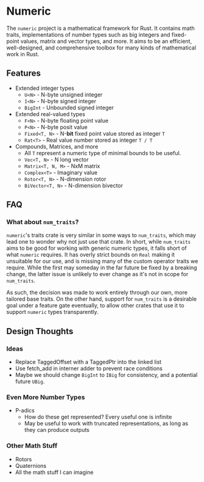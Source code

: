 # Numeric

The `numeric` project is a mathematical framework for Rust. It contains math traits,
implementations of number types such as big integers and fixed-point values, matrix and
vector types, and more. It aims to be an efficient, well-designed, and comprehensive
toolbox for many kinds of mathematical work in Rust.

## Features

- Extended integer types
  - `U<N>` - N-byte unsigned integer
  - `I<N>` - N-byte signed integer
  - `BigInt` - Unbounded signed integer
- Extended real-valued types
  - `F<N>` - N-byte floating point value
  - `P<N>` - N-byte posit value
  - `Fixed<T, N>` - N-**bit** fixed point value stored as integer `T`
  - `Rat<T>` - Real value number stored as integer `T / T`
- Compounds, Matrices, and more
  - All `T` represent a numeric type of minimal bounds to be useful.
  - `Vec<T, N>` - N long vector
  - `Matrix<T, N, M>` - NxM matrix
  - `Complex<T>` - Imaginary value
  - `Rotor<T, N>` - N-dimension rotor
  - `BiVector<T, N>` - N-dimension bivector

## FAQ

### What about `num_traits`?

`numeric`'s traits crate is very similar in some ways to `num_traits`, which may lead one
to wonder why not just use that crate. In short, while `num_traits` aims to be good for
working with generic numeric types, it falls short of what `numeric` requires. It has
overly strict bounds on `Real` making it unsuitable for our use, and is missing many of
the custom operator traits we require. While the first may someday in the far future be
fixed by a breaking change, the latter issue is unlikely to ever change as it's not in
scope for `num_traits`.

As such, the decision was made to work entirely through our own, more tailored base traits.
On the other hand, support for `num_traits` is a desirable goal under a feature gate
eventually, to allow other crates that use it to support `numeric` types transparently.

## Design Thoughts

### Ideas

- Replace TaggedOffset with a TaggedPtr into the linked list
- Use fetch_add in interner adder to prevent race conditions
- Maybe we should change `BigInt` to `IBig` for consistency, and a potential future `UBig`.

### Even More Number Types

- P-adics
  - How do these get represented? Every useful one is infinite
  - May be useful to work with truncated representations, as long as they can produce outputs

### Other Math Stuff

- Rotors
- Quaternions
- All the math stuff I can imagine
